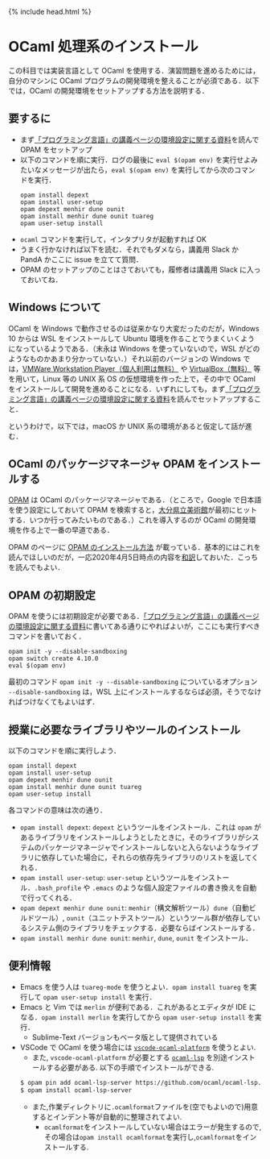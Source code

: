 {% include head.html %}

# OCaml 処理系のインストール

この科目では実装言語として OCaml を使用する．演習問題を進めるためには，自分のマシンに OCaml プログラムの開発環境を整えることが必須である．以下では，OCaml の開発環境をセットアップする方法を説明する．

## 要するに

- まず[「プログラミング言語」の講義ページの環境設定に関する資料](https://www.fos.kuis.kyoto-u.ac.jp/~igarashi/class/pl/setup.html)を読んで OPAM をセットアップ
- 以下のコマンドを順に実行．ログの最後に `eval $(opam env)` を実行せよみたいなメッセージが出たら，`eval $(opam env)` を実行してから次のコマンドを実行．
  ```
  opam install depext
  opam install user-setup
  opam depext menhir dune ounit
  opam install menhir dune ounit tuareg
  opam user-setup install
  ```
- `ocaml` コマンドを実行して，インタプリタが起動すれば OK
- うまく行かなければ以下を読む．それでもダメなら，講義用 Slack か PandA かここに issue を立てて質問．
- OPAM のセットアップのことはさておいても，履修者は講義用 Slack に入っておいてね．

## Windows について

OCaml を Windows で動作させるのは従来かなり大変だったのだが，Windows 10 からは WSL をインストールして Ubuntu 環境を作ることでうまくいくようになっているようである．（末永は Windows を使っていないので，WSL がどのようなものかあまり分かっていない．）それ以前のバージョンの Windows では，[VMWare Workstation Player（個人利用は無料）](https://www.vmware.com/jp/products/workstation-player.html) や [VirtualBox（無料）](https://www.virtualbox.org/) 等を用いて，Linux 等の UNIX 系 OS の仮想環境を作った上で，その中で OCaml をインストールして開発を進めることになる．いずれにしても，まず[「プログラミング言語」の講義ページの環境設定に関する資料](https://www.fos.kuis.kyoto-u.ac.jp/~igarashi/class/pl/setup.html)を読んでセットアップすること．

というわけで，以下では，macOS か UNIX 系の環境があると仮定して話が進む．

## OCaml のパッケージマネージャ OPAM をインストールする

[OPAM](https://opam.ocaml.org/) は OCaml のパッケージマネージャである．（ところで，Google で日本語を使う設定にしておいて OPAM を検索すると，[大分県立美術館](http://www.opam.jp/)が最初にヒットする．いつか行ってみたいものである．）これを導入するのが OCaml の開発環境を作る上で一番の早道である．

OPAM のページに [OPAM のインストール方法](https://opam.ocaml.org/doc/Install.html) が載っている．基本的にはこれを読んでほしいのだが，一応2020年4月5日時点の内容を[和訳](install_opam.jp.md)しておいた．こっちを読んでもよい．

## OPAM の初期設定

OPAM を使うには初期設定が必要である．[「プログラミング言語」の講義ページの環境設定に関する資料](http://www.fos.kuis.kyoto-u.ac.jp/~igarashi/class/pl/setup.html)に書いてある通りにやればよいが，ここにも実行すべきコマンドを書いておく．

```
opam init -y --disable-sandboxing
opam switch create 4.10.0
eval $(opam env)
```

最初のコマンド `opam init -y --disable-sandboxing` についているオプション `--disable-sandboxing` は，WSL 上にインストールするならば必須，そうでなければつけなくてもよいはず．

## 授業に必要なライブラリやツールのインストール

以下のコマンドを順に実行しよう．

```
opam install depext
opam install user-setup
opam depext menhir dune ounit
opam install menhir dune ounit tuareg
opam user-setup install
```

各コマンドの意味は次の通り．

- `opam install depext`: `depext` というツールをインストール．これは `opam` があるライブラリをインストールしようとしたときに，そのライブラリがシステムのパッケージマネージャでインストールしないと入らないようなライブラリに依存していた場合に，それらの依存先ライブラリのリストを返してくれる．
- `opam install user-setup`: `user-setup` というツールをインストール．`.bash_profile` や `.emacs` のような個人設定ファイルの書き換えを自動で行ってくれる．
- `opam depext menhir dune ounit`: `menhir`（構文解析ツール）`dune`（自動ビルドツール）, `ounit`（ユニットテストツール）というツール群が依存しているシステム側のライブラリをチェックする．必要ならばインストールする．
- `opam install menhir dune ounit`: `menhir`, `dune`, `ounit` をインストール．

## 便利情報

- Emacs を使う人は `tuareg-mode` を使うとよい．`opam install tuareg` を実行して `opam user-setup install` を実行．
- Emacs と Vim では `merlin` が便利である．これがあるとエディタが IDE になる．`opam install merlin` を実行してから `opam user-setup install` を実行．
  - Sublime-Text バージョンもベータ版として提供されている
- VSCode で OCaml を使う場合には [`vscode-ocaml-platform`](https://github.com/ocamllabs/vscode-ocaml-platform) を使うとよい.
  - また, `vscode-ocaml-platform` が必要とする [`ocaml-lsp`](https://github.com/ocaml/ocaml-lsp) を別途インストールする必要がある. 以下の手順でインストールができる.
  ```bash
  $ opam pin add ocaml-lsp-server https://github.com/ocaml/ocaml-lsp.git
  $ opam install ocaml-lsp-server
  ```
  - また,作業ディレクトリに`.ocamlformat`ファイルを(空でもよいので)用意するとインデント等が自動的に整理されてよい.
    - `ocamlformat`をインストールしていない場合はエラーが発生するので,その場合は`opam install ocamlformat`を実行し,`ocamlformat`をインストールする.
